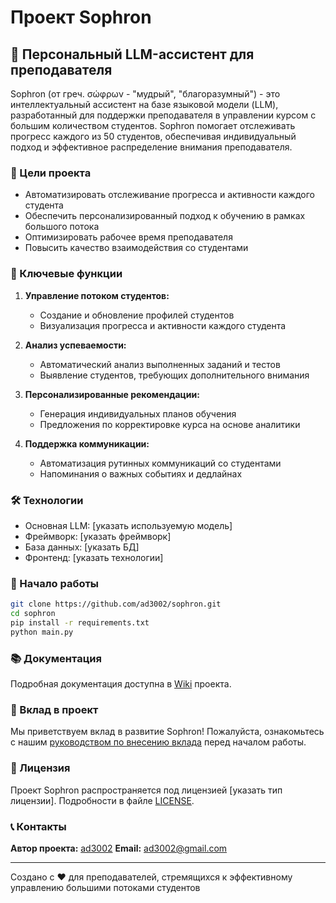 # Проект Sophron

## 🧠 Персональный LLM-ассистент для преподавателя

Sophron (от греч. σώφρων - "мудрый", "благоразумный") - это интеллектуальный ассистент на базе языковой модели (LLM), разработанный для поддержки преподавателя в управлении курсом с большим количеством студентов. Sophron помогает отслеживать прогресс каждого из 50 студентов, обеспечивая индивидуальный подход и эффективное распределение внимания преподавателя.

### 🎯 Цели проекта

- Автоматизировать отслеживание прогресса и активности каждого студента
- Обеспечить персонализированный подход к обучению в рамках большого потока
- Оптимизировать рабочее время преподавателя
- Повысить качество взаимодействия со студентами

### 🔑 Ключевые функции

1. **Управление потоком студентов:**
   - Создание и обновление профилей студентов
   - Визуализация прогресса и активности каждого студента

2. **Анализ успеваемости:**
   - Автоматический анализ выполненных заданий и тестов
   - Выявление студентов, требующих дополнительного внимания

3. **Персонализированные рекомендации:**
   - Генерация индивидуальных планов обучения
   - Предложения по корректировке курса на основе аналитики

4. **Поддержка коммуникации:**
   - Автоматизация рутинных коммуникаций со студентами
   - Напоминания о важных событиях и дедлайнах

### 🛠 Технологии

- Основная LLM: [указать используемую модель]
- Фреймворк: [указать фреймворк]
- База данных: [указать БД]
- Фронтенд: [указать технологии]

### 🚀 Начало работы

```bash
git clone https://github.com/ad3002/sophron.git
cd sophron
pip install -r requirements.txt
python main.py
```

### 📚 Документация

Подробная документация доступна в [Wiki](link-to-wiki) проекта.

### 🤝 Вклад в проект

Мы приветствуем вклад в развитие Sophron! Пожалуйста, ознакомьтесь с нашим [руководством по внесению вклада](link-to-contributing-guide) перед началом работы.

### 📄 Лицензия

Проект Sophron распространяется под лицензией [указать тип лицензии]. Подробности в файле [LICENSE](link-to-license-file).

### 📞 Контакты

**Автор проекта:** [ad3002](https://github.com/ad3002)
**Email:** ad3002@gmail.com

---

Создано с ❤️ для преподавателей, стремящихся к эффективному управлению большими потоками студентов
